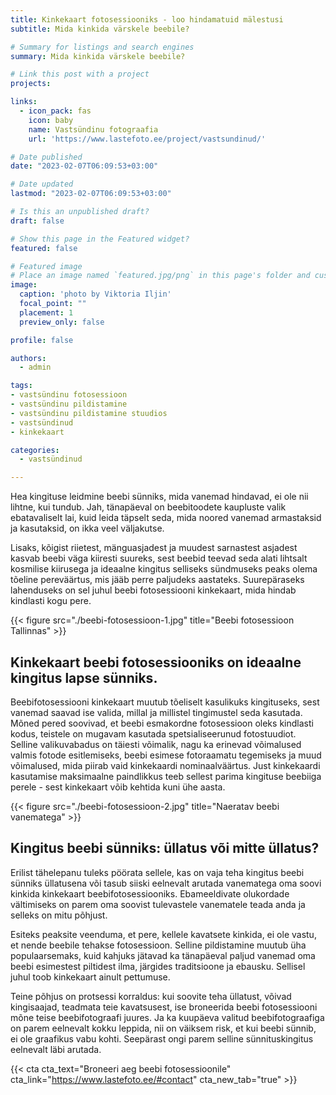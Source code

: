 ```yaml
---
title: Kinkekaart fotosessiooniks - loo hindamatuid mälestusi
subtitle: Mida kinkida värskele beebile?

# Summary for listings and search engines
summary: Mida kinkida värskele beebile?

# Link this post with a project
projects: 

links:
  - icon_pack: fas
    icon: baby
    name: Vastsündinu fotograafia
    url: 'https://www.lastefoto.ee/project/vastsundinud/'

# Date published
date: "2023-02-07T06:09:53+03:00"

# Date updated
lastmod: "2023-02-07T06:09:53+03:00"

# Is this an unpublished draft?
draft: false

# Show this page in the Featured widget?
featured: false

# Featured image
# Place an image named `featured.jpg/png` in this page's folder and customize its options here.
image:
  caption: 'photo by Viktoria Iljin'
  focal_point: ""
  placement: 1
  preview_only: false

profile: false

authors:
  - admin

tags:
- vastsündinu fotosessioon 
- vastsündinu pildistamine
- vastsündinu pildistamine stuudios
- vastsündinud
- kinkekaart

categories:
  - vastsündinud

---
```

Hea kingituse leidmine beebi sünniks, mida vanemad hindavad, ei ole nii lihtne, kui tundub. Jah, tänapäeval on beebitoodete kaupluste valik ebatavaliselt lai, kuid leida täpselt seda, mida noored vanemad armastaksid ja kasutaksid, on ikka veel väljakutse.

Lisaks, kõigist riietest, mänguasjadest ja muudest sarnastest asjadest kasvab beebi väga kiiresti suureks, sest beebid teevad seda alati lihtsalt kosmilise kiirusega ja ideaalne kingitus selliseks sündmuseks peaks olema tõeline pereväärtus, mis jääb perre paljudeks aastateks. Suurepäraseks lahenduseks on sel juhul beebi fotosessiooni kinkekaart, mida hindab kindlasti kogu pere.

{{< figure src="./beebi-fotosessioon-1.jpg" title="Beebi fotosessioon Tallinnas" >}}

## Kinkekaart beebi fotosessiooniks on ideaalne kingitus lapse sünniks.

Beebifotosessiooni kinkekaart muutub tõeliselt kasulikuks kingituseks, sest vanemad saavad ise valida, millal ja millistel tingimustel seda kasutada. Mõned pered soovivad, et beebi esmakordne fotosessioon oleks kindlasti kodus, teistele on mugavam kasutada spetsialiseerunud fotostuudiot. Selline valikuvabadus on täiesti võimalik, nagu ka erinevad võimalused valmis fotode esitlemiseks, beebi esimese fotoraamatu tegemiseks ja muud võimalused, mida piirab vaid kinkekaardi nominaalväärtus. Just kinkekaardi kasutamise maksimaalne paindlikkus teeb sellest parima kingituse beebiiga perele - sest kinkekaart võib kehtida kuni ühe aasta.

{{< figure src="./beebi-fotosessioon-2.jpg" title="Naeratav beebi vanematega" >}}

## Kingitus beebi sünniks: üllatus või mitte üllatus?
 
Erilist tähelepanu tuleks pöörata sellele, kas on vaja teha kingitus beebi sünniks üllatusena või tasub siiski eelnevalt arutada vanematega oma soovi kinkida kinkekaart beebifotosessiooniks. Ebameeldivate olukordade vältimiseks on parem oma soovist tulevastele vanematele teada anda ja selleks on mitu põhjust.

Esiteks peaksite veenduma, et pere, kellele kavatsete kinkida, ei ole vastu, et nende beebile tehakse fotosessioon. Selline pildistamine muutub üha populaarsemaks, kuid kahjuks jätavad ka tänapäeval paljud vanemad oma beebi esimestest piltidest ilma, järgides traditsioone ja ebausku. Sellisel juhul toob kinkekaart ainult pettumuse.

Teine põhjus on protsessi korraldus: kui soovite teha üllatust, võivad kingisaajad, teadmata teie kavatsusest, ise broneerida beebi fotosessiooni mõne teise beebifotograafi juures. Ja ka kuupäeva valitud beebifotograafiga on parem eelnevalt kokku leppida, nii on väiksem risk, et kui beebi sünnib, ei ole graafikus vabu kohti. Seepärast ongi parem selline sünnituskingitus eelnevalt läbi arutada.

{{< cta cta_text="Broneeri aeg beebi fotosessioonile" cta_link="https://www.lastefoto.ee/#contact" cta_new_tab="true" >}}